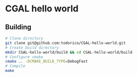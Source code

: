 # CGAL hello world

## Building

```bash
# Clone directory
git clone git@github.com:todorico/CGAL-hello-world.git
# Create build directory
mkdir CGAL-hello-world/build && cd CGAL-hello-world/build
# Configure cmake
cmake .. -DCMAKE_BUILD_TYPE=DebugFast
# Compile
make
```